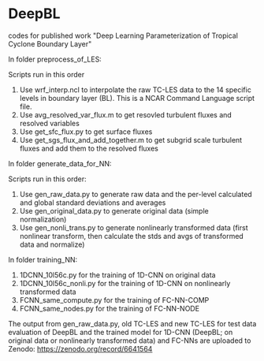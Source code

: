 # DeepBL
codes for published work "Deep Learning Parameterization of Tropical Cyclone Boundary Layer"

In folder preprocess_of_LES:

Scripts run in this order
1. Use wrf_interp.ncl to interpolate the raw TC-LES data to the 14 specific levels in boundary layer (BL). This is a NCAR Command Language script file.
2. Use avg_resolved_var_flux.m to get resovled turbulent fluxes and resolved variables
3. Use get_sfc_flux.py to get surface fluxes
4. Use get_sgs_flux_and_add_together.m to get subgrid scale turbulent fluxes and add them to the resolved fluxes

In folder generate_data_for_NN:

Scripts run in this order:
1. Use gen_raw_data.py to generate raw data and the per-level calculated and global standard deviations and averages
2. Use gen_original_data.py to generate original data (simple normalization)
3. Use gen_nonli_trans.py to generate nonlinearly transformed data (first nonlinear transform, then calculate the stds and avgs of transformed data and normalize)

In folder training_NN:

1. 1DCNN_10l56c.py for the training of 1D-CNN on original data
2. 1DCNN_10l56c_nonli.py for the training of 1D-CNN on nonlinearly transformed data
3. FCNN_same_compute.py for the training of FC-NN-COMP
4. FCNN_same_nodes.py for the training of FC-NN-NODE

The output from gen_raw_data.py, old TC-LES and new TC-LES for test data evaluation of DeepBL and the trained model for 1D-CNN (DeepBL; on original data or nonlinearly transformed data) and FC-NNs are uploaded to Zenodo: https://zenodo.org/record/6641564
